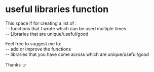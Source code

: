 # useful libraries function

This space if for creating a list of :\
 -- functions that I wrote which can be used multiple times\
  -- Libraries that are unique/useful/good

Feel free to suggest me to:\
 -- add or improve the functions\
 -- libraries that you have come across which are unique/useful/good

Thanks
ッ
